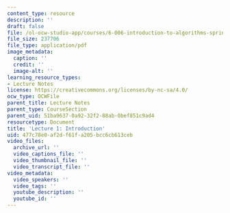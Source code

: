 ```yaml
---
content_type: resource
description: ''
draft: false
file: /ol-ocw-studio-app/courses/6-006-introduction-to-algorithms-spring-2020/477c78e0af2df61fa205bcc6cb613ceb_MIT6_006S20_lec1.pdf
file_size: 237706
file_type: application/pdf
image_metadata:
  caption: ''
  credit: ''
  image-alt: ''
learning_resource_types:
- Lecture Notes
license: https://creativecommons.org/licenses/by-nc-sa/4.0/
ocw_type: OCWFile
parent_title: Lecture Notes
parent_type: CourseSection
parent_uid: 51ba9637-0a92-32f2-88ab-0bef851c9ad4
resourcetype: Document
title: 'Lecture 1: Introduction'
uid: 477c78e0-af2d-f61f-a205-bcc6cb613ceb
video_files:
  archive_url: ''
  video_captions_file: ''
  video_thumbnail_file: ''
  video_transcript_file: ''
video_metadata:
  video_speakers: ''
  video_tags: ''
  youtube_description: ''
  youtube_id: ''
---
```

